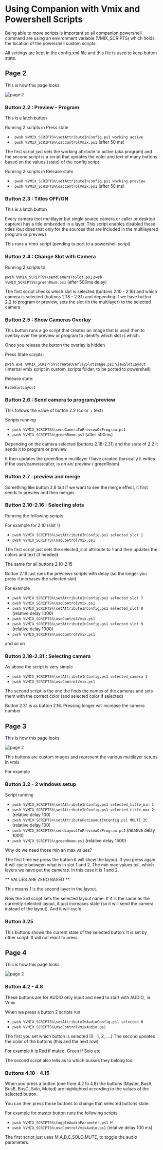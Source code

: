 # Using Companion with Vmix and Powershell Scripts

Being able to move scripts is important so all companion powershell command are using an environment variable (VMIX_SCRIPTS) which holds the location of the powershell custom scripts.

All settings are kept in the config.xml file and this file is used to keep button state.

## Page 2

This is how this page looks

![page 2](./docs/img/companion_page_2.png)

### Button 2.2 : Preview - Program

This is a latch button

Running 2 scripts in Press state

- ` pwsh %VMIX_SCRIPTS%\setAttributeInConfig.ps1 working active`
- ` pwsh %VMIX_SCRIPTS%\oscControlVmix.ps1` (after 50 ms)

The first script just sets the working attribute to active (aka program) and the second script
is a script that updates the color and text of many buttons based on the values (state) of the config script

Running 2 scripts in Release state

- ` pwsh %VMIX_SCRIPTS%\setAttributeInConfig.ps1 working preview`
- ` pwsh %VMIX_SCRIPTS%\oscControlVmix.ps1` (after 50 ms)

### Button 2.3 : Titles OFF/ON

This is a latch button

Every camera (not multilayer but single source camera or caller or desktop capture) has a title embedded in a layer.
This script enables disabled these titles (but does that only for the sources that are included in the multilayered program or preview)

This runs a Vmix script (pending to port to a powershell script)

### Button 2.4 : Change Slot with Camera

Running 2 scripts to

`pwsh %VMIX_SCRIPTS%\sendCameraToSlot.ps1`
`pwsh %VMIX_SCRIPTS%\greenRoom.ps1` (after 500ms delay)

The first script checks which slot is selected (buttons 2.10 - 2.16) and which camera is selected (buttons 2.18 - 2.31) and depending if
we have button 2.2 to program or preview, sets the slot (in the multilayer) to the selected camera

### Button 2.5 : Show Cameras Overlay

This button runs a go script that creates an image that is used then to overlay over the preview or program to identify which slot is which.

Once you release the button the overlay is hidden

Press State scripts:

`pwsh.exe %VMIX_SCRIPTS%\createOverlaySlotImage.ps1`
`ViewSlotLayout` (internal vmix script in custom_scripts folder, to be ported to powershell)

Release state:

`HideSlotLayout`

### Button 2.6 : Send camera to program/preview

This follows the value of button 2.2 (color + text)

Scripts running

- `pwsh %VMIX_SCRIPTS%\sendCameraToPreviewOrProgram.ps1`
- `pwsh %VMIX_SCRIPTS%\greenRoom.ps1` (after 500ms)

Depending on the camera selected (buttons 2.18-2.31) and the state of 2.2 it sends it to program or preview.

It then updates the greenRoom multilayer I have created (basically it writes if the user/camera/caller, is on air/ preview / greenRoom)

### Button 2.7 : preview and merge

Something like button 2.6 but if we want to see the merge effect, it first sends to preview and then merges

### Button 2.10-2.16 : Selecting slots

Running the following scripts

For example for 2.10 (slot 1)

- `pwsh %VMIX_SCRIPTS%\setAttributeInConfig.ps1 selected_slot 1`
- `pwsh %VMIX_SCRIPTS%\oscControlVmix.ps1`

The first script just sets the selected_slot attribute to 1 and then updates the colors and text (if needed)

The same for all buttons 2.10-2.15

Button 2.16 just runs the previews scripts with delay (so the longer you press it increases the selected slot)

For example

- `pwsh %VMIX_SCRIPTS%\setAttributeInConfig.ps1 selected_slot 7`
- `pwsh %VMIX_SCRIPTS%\oscControlVmix.ps1`
- `pwsh %VMIX_SCRIPTS%\setAttributeInConfig.ps1 selected_slot 8` (relative delay 1000)
- `pwsh %VMIX_SCRIPTS%\oscControlVmix.ps1`
- `pwsh %VMIX_SCRIPTS%\setAttributeInConfig.ps1 selected_slot 9` (relative delay 1000)
- `pwsh %VMIX_SCRIPTS%\oscControlVmix.ps1`

and so on

### Button 2.18-2.31 : Selecting camera

As above the script is very simple

- `pwsh %VMIX_SCRIPTS%\setAttributeInConfig.ps1 selected_camera 1`
- `pwsh %VMIX_SCRIPTS%\oscControlVmix.ps1`

The second script is the one the finds the names of the cameras and sets them with the correct color (and selected color if selected)

Button 2.31 is as button 2.16. Pressing longer will increase the camera number

## Page 3

This is how this page looks

![page 2](./docs/img/companion_page_3.png)

This buttons are custom images and represent the various multilayer setups in vmix

For example

### Button 3.2 - 2 windows setup

Script running

- `pwsh %VMIX_SCRIPTS%\setAttributeInConfig.ps1 selected_title_min 1`
- `pwsh %VMIX_SCRIPTS%\setAttributeInConfig.ps1 selected_title_max 2` (relative delay 100)
- `pwsh %VMIX_SCRIPTS%\setAttributeForLayoutInConfig.ps1 MULTI_2C` (relative delay 100)
- `pwsh %VMIX_SCRIPTS%\sendLayoutToPreviewOrProgram.ps1` (relative delay 1000)
- `pwsh %VMIX_SCRIPTS%\greenRoom.ps1` (relative delay 1500)

Why do we need those min an max values?

The first time we press the button it will show the layout. If you press again it will cycle between what is in slot 1 and 2.
The min max values tell, which layers we have put the cameras. In this case it is 1 and 2.

** VALUES ARE ZERO BASED **.

This means 1 is the second layer in the layout.

Now the 3rd script sets the selected layout name. If it is the same as the currently selected layout, it just increases state (so it will send the camera instead of the layout). And it will cycle.

### Button 3.25

This buttons shows the current state of the selected button. It is set by other script. It will not react to press.

## Page 4

This is how this page looks

![page 2](./docs/img/companion_page_4.png)

### Button 4.2 - 4.8

These buttons are for AUDIO only input and need to start with AUDIO\_ in Vmix

When we press a button 2 scripts run

- `pwsh %VMIX_SCRIPTS%\setAttributeInAudioConfig.ps1 selected 0`
- `pwsh %VMIX_SCRIPTS%\oscControlVmixAudio.ps1`

The first you set which button is selected (0 , 1, 2, ....)
The second updates the color of the buttons (this and the next row)

For example it is Red if muted, Green if Solo etc.

The second script also tells as to which busses they belong too.

### Buttons 4.10 - 4.15

When you press a button (one from 4.2 to 4.8) the buttons (Master, BusA, BusB, BusC, Solo, Muted) are highlighted according to the values
of the selected button.

You can then press those buttons to change that selected buttons state.

For example for master button runs the following scripts

- `pwsh %VMIX_SCRIPTS%\toggleAudioParameter.ps1 M`
- `pwsh %VMIX_SCRIPTS%\oscControlVmixAudio.ps1` (relative delay 100 ms)

The first script just uses M,A,B,C,SOLO,MUTE, to toggle the audio parameters.
